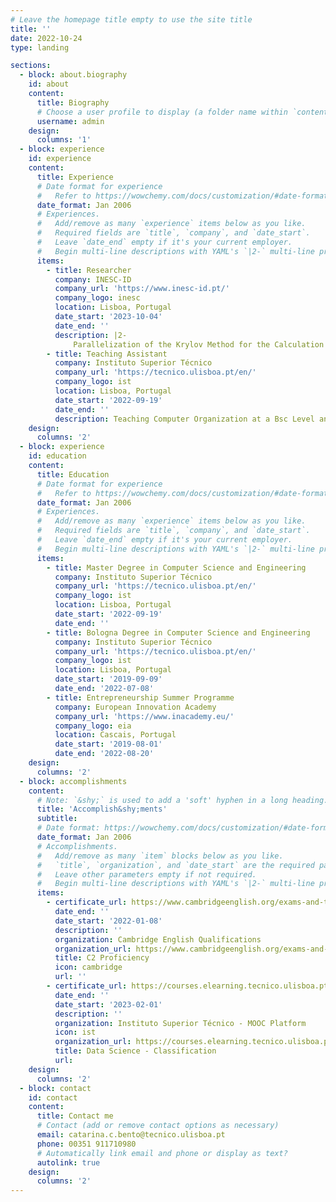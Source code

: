 ```yaml
---
# Leave the homepage title empty to use the site title
title: ''
date: 2022-10-24
type: landing

sections:
  - block: about.biography
    id: about
    content:
      title: Biography
      # Choose a user profile to display (a folder name within `content/authors/`)
      username: admin
    design:
      columns: '1'
  - block: experience
    id: experience
    content:
      title: Experience
      # Date format for experience
      #   Refer to https://wowchemy.com/docs/customization/#date-format
      date_format: Jan 2006
      # Experiences.
      #   Add/remove as many `experience` items below as you like.
      #   Required fields are `title`, `company`, and `date_start`.
      #   Leave `date_end` empty if it's your current employer.
      #   Begin multi-line descriptions with YAML's `|2-` multi-line prefix.
      items:
        - title: Researcher
          company: INESC-ID
          company_url: 'https://www.inesc-id.pt/'
          company_logo: inesc
          location: Lisboa, Portugal
          date_start: '2023-10-04'
          date_end: ''
          description: |2-
              Parallelization of the Krylov Method for the Calculation of the Mittag-Leffler Function
        - title: Teaching Assistant
          company: Instituto Superior Técnico
          company_url: 'https://tecnico.ulisboa.pt/en/'
          company_logo: ist
          location: Lisboa, Portugal
          date_start: '2022-09-19'
          date_end: ''
          description: Teaching Computer Organization at a Bsc Level and Parallel and Distributed Computing at a Msc Level.
    design:
      columns: '2'
  - block: experience
    id: education
    content:
      title: Education
      # Date format for experience
      #   Refer to https://wowchemy.com/docs/customization/#date-format
      date_format: Jan 2006
      # Experiences.
      #   Add/remove as many `experience` items below as you like.
      #   Required fields are `title`, `company`, and `date_start`.
      #   Leave `date_end` empty if it's your current employer.
      #   Begin multi-line descriptions with YAML's `|2-` multi-line prefix.
      items:
        - title: Master Degree in Computer Science and Engineering
          company: Instituto Superior Técnico
          company_url: 'https://tecnico.ulisboa.pt/en/'
          company_logo: ist
          location: Lisboa, Portugal
          date_start: '2022-09-19'
          date_end: ''
        - title: Bologna Degree in Computer Science and Engineering
          company: Instituto Superior Técnico
          company_url: 'https://tecnico.ulisboa.pt/en/'
          company_logo: ist
          location: Lisboa, Portugal
          date_start: '2019-09-09'
          date_end: '2022-07-08'
        - title: Entrepreneurship Summer Programme
          company: European Innovation Academy
          company_url: 'https://www.inacademy.eu/'
          company_logo: eia
          location: Cascais, Portugal
          date_start: '2019-08-01'
          date_end: '2022-08-20'
    design:
      columns: '2'
  - block: accomplishments
    content:
      # Note: `&shy;` is used to add a 'soft' hyphen in a long heading.
      title: 'Accomplish&shy;ments'
      subtitle:
      # Date format: https://wowchemy.com/docs/customization/#date-format
      date_format: Jan 2006
      # Accomplishments.
      #   Add/remove as many `item` blocks below as you like.
      #   `title`, `organization`, and `date_start` are the required parameters.
      #   Leave other parameters empty if not required.
      #   Begin multi-line descriptions with YAML's `|2-` multi-line prefix.
      items:
        - certificate_url: https://www.cambridgeenglish.org/exams-and-tests/proficiency/
          date_end: ''
          date_start: '2022-01-08'
          description: ''
          organization: Cambridge English Qualifications
          organization_url: https://www.cambridgeenglish.org/exams-and-tests/proficiency/
          title: C2 Proficiency
          icon: cambridge
          url: ''
        - certificate_url: https://courses.elearning.tecnico.ulisboa.pt/certificates/cd68373f17024d188cc911a6500eb0fc
          date_end: ''
          date_start: '2023-02-01'
          description: ''
          organization: Instituto Superior Técnico - MOOC Platform
          icon: ist
          organization_url: https://courses.elearning.tecnico.ulisboa.pt/
          title: Data Science - Classification
          url: 
    design:
      columns: '2'
  - block: contact
    id: contact
    content:
      title: Contact me
      # Contact (add or remove contact options as necessary)
      email: catarina.c.bento@tecnico.ulisboa.pt
      phone: 00351 911710980
      # Automatically link email and phone or display as text?
      autolink: true
    design:
      columns: '2'
---
```

